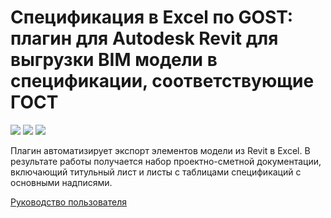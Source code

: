 # Спецификация в Excel по GOST: плагин для Autodesk Revit для выгрузки BIM модели в спецификации, соответствующие ГОСТ
![](https://img.shields.io/badge/.Net%20Framework-4.7.2-lightgrey) ![](https://img.shields.io/badge/C%23-7.3-blueviolet) ![](https://img.shields.io/badge/Revit-2020-blue)

Плагин автоматизирует экспорт элементов модели из Revit в Excel. В результате работы получается набор проектно-сметной документации, включающий титульный лист и листы с таблицами спецификаций с основными надписями.

[Руководство пользователя](https://github.com/DenisDavydov1/ExcelSpecificationGOST/wiki)
